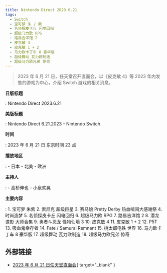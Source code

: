 ```yaml
---
title: Nintendo Direct 2023.6.21
tags:
  - Switch
  - 宝可梦 朱 / 紫
  - 名侦探皮卡丘 闪电回归
  - 超级马力欧 RPG
  - 路易吉洋馆 2
  - 皮克敏 4
  - 皮克敏 1 + 2
  - 马力欧卡丁车 8 豪华版
  - 超级舞动 瓦力欧制造
  - 超级马力欧兄弟 惊奇
---
```


> 2023 年 6 月 21 日，任天堂召开直面会，以《皮克敏 4》等 2023 年内发售的游戏为中心，介绍 Switch 游戏的相关消息。

**日版标题**

:	Nintendo Direct 2023.6.21

**美版标题**

:	Nintendo Direct 6.21.2023 - Nintendo Switch

**时间**

:	2023 年 6 月 21 日 东京时间 23 点

**播放地区**

:	- 日本
	- 北美
	- 欧洲

**主持人**

:	- 高桥伸也
	- 小泉欢晃

**主要内容**

:	1. 宝可梦 朱紫
	2. 索尼克 超级巨星
	3. 赛马娘 Pretty Derby 热血喧闹大感谢祭
	4. 时尚造梦
	5. 名侦探皮卡丘 闪电回归
	6. 超级马力欧 RPG
	7. 路易吉洋馆 2
	8. 潜龙谍影 大师合集
	9. 勇者斗恶龙 怪物仙境 3
	10. 皮克敏 4
	11. 皮克敏 1 + 2
	12. P5T
	13. 吸血鬼幸存者
	14. Fate / Samurai Remnant
	15. 桃太郎电铁 世界
	16. 马力欧卡丁车 8 豪华版
	17. 超级舞动 瓦力欧制造
	18. 超级马力欧兄弟 惊奇

## 外部链接

- [2023 年 6 月 21 日任天堂直面会](https://www.bilibili.com/video/BV13X4y1s7N8/){ target="_blank" }

